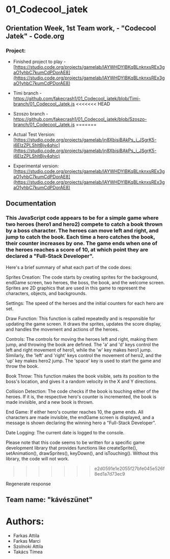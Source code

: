 # 01_Codecool_jatek
## Orientation Week, 1st Team work, - "Codecool Jatek" - Code.org

### Project: 
- Finished project to play - [https://studio.code.org/projects/gamelab/lAYWHDYIBKqBLnknxsREx3gaO1yhbC7kumCdPDorAE8](https://studio.code.org/projects/gamelab/lAYWHDYIBKqBLnknxsREx3gaO1yhbC7kumCdPDorAE8)
- Timi branch - https://github.com/fakecrash1/01_Codecool_jatek/blob/Timi-branch/01_Codecool_Jatek.js
<<<<<<< HEAD
- Szoszo branch - https://github.com/fakecrash1/01_Codecool_jatek/blob/Szoszo-branch/01_Codecool_Jatek.js
=======

- Actual Test Version: [https://studio.code.org/projects/gamelab/jn8XbisiBAkPs_j_JSgrK5-i6EIzZPLShItBjy4qhic](https://studio.code.org/projects/gamelab/jn8XbisiBAkPs_j_JSgrK5-i6EIzZPLShItBjy4qhic)

- Experimental version: [https://studio.code.org/projects/gamelab/lAYWHDYIBKqBLnknxsREx3gaO1yhbC7kumCdPDorAE8](https://studio.code.org/projects/gamelab/lAYWHDYIBKqBLnknxsREx3gaO1yhbC7kumCdPDorAE8)

## Documentation 

### This JavaScript code appears to be for a simple game where two heroes (hero1 and hero2) compete to catch a book thrown by a boss character. The heroes can move left and right, and jump to catch the book. Each time a hero catches the book, their counter increases by one. The game ends when one of the heroes reaches a score of 10, at which point they are declared a "Full-Stack Developer".

Here's a brief summary of what each part of the code does:

Sprites Creation: The code starts by creating sprites for the background, endGame screen, two heroes, the boss, the book, and the welcome screen. Sprites are 2D graphics that are used in this game to represent the characters, objects, and backgrounds.

Settings: The speed of the heroes and the initial counters for each hero are set.

Draw Function: This function is called repeatedly and is responsible for updating the game screen. It draws the sprites, updates the score display, and handles the movement and actions of the heroes.

Controls: The controls for moving the heroes left and right, making them jump, and throwing the book are defined. The 'a' and 'd' keys control the left and right movement of hero1, while the 'w' key makes hero1 jump. Similarly, the 'left' and 'right' keys control the movement of hero2, and the 'up' key makes hero2 jump. The 'space' key is used to start the game and throw the book.

Book Throw: This function makes the book visible, sets its position to the boss's location, and gives it a random velocity in the X and Y directions.

Collision Detection: The code checks if the book is touching either of the heroes. If it is, the respective hero's counter is incremented, the book is made invisible, and a new book is thrown.

End Game: If either hero's counter reaches 10, the game ends. All characters are made invisible, the endGame screen is displayed, and a message is shown declaring the winning hero a "Full-Stack Developer".

Date Logging: The current date is logged to the console.

Please note that this code seems to be written for a specific game development library that provides functions like createSprite(), setAnimation(), drawSprites(), keyDown(), and isTouching(). Without this library, the code will not work.
>>>>>>> e2d0591e1e2055f27bfe045e526f8ed1a7d73ec9





Regenerate response



## Team name: "kávészünet"

# Authors:
- Farkas Attila
- Farkas Marci
- Szolnoki Attila
- Takács Tímea
